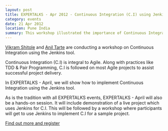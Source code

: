 ```yaml
---
layout: post
title: EXPERTALKS - Apr 2012 - Continuous Integration (C.I) using Jenkins.
category: events
date: 21 Apr 2012
location: Pune India
summary: This workshop illustrated the importance of Continuous Integration (C.I) on Agile projects. Participants learned how to implement C.I on a live project using the Jenkins tool.
---
```

[Vikram Shitole](http://www.linkedin.com/profile/view?id=17147095&locale=en_US&trk=tab_pro) and [Anil Tarte](http://www.linkedin.com/pub/anil-tarte/26/9a9/554) are conducting a workshop on Continuous Integration using the Jenkins tool.

Continuous Integration (C.I) is integral to Agile. Along with practices like TDD & Pair Programming, C.I is followed on most Agile projects to assist successful project delivery.

In EXPERTALKS - April, we will show how to implement Continuous Integration using the Jenkins tool.

As is the tradition with all EXPERTALKS events, EXPERTALKS - April will also be a hands-on session.
It will include demonstration of a live project which uses Jenkins for C.I. This will be followed by a workshop where participants will get to use Jenkins to implement C.I for a sample project.

[Find out more and register](http://expertalks.eventbrite.com/)
